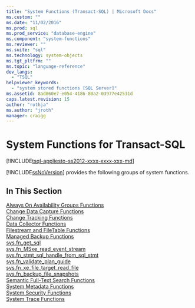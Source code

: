 ```yaml
---
title: "System Functions (Transact-SQL) | Microsoft Docs"
ms.custom: ""
ms.date: "11/02/2016"
ms.prod: sql
ms.prod_service: "database-engine"
ms.component: "system-functions"
ms.reviewer: ""
ms.suite: "sql"
ms.technology: system-objects
ms.tgt_pltfrm: ""
ms.topic: "language-reference"
dev_langs: 
  - "TSQL"
helpviewer_keywords: 
  - "system stored functions [SQL Server]"
ms.assetid: 8ad860e7-e054-4186-80a2-03977e42531d
caps.latest.revision: 15
author: "rothja"
ms.author: "jroth"
manager: craigg
---
```

# System Functions for Transact-SQL
[!INCLUDE[tsql-appliesto-ss2012-xxxx-xxxx-xxx-md](../../includes/tsql-appliesto-ss2012-xxxx-xxxx-xxx-md.md)]

  [!INCLUDE[ssNoVersion](../../includes/ssnoversion-md.md)] provides the following groups of system functions.  
  
## In This Section  
 [Always On Availability Groups Functions](../../relational-databases/system-functions/always-on-availability-groups-functions-transact-sql.md)  
 [Change Data Capture Functions](../../relational-databases/system-functions/change-data-capture-functions-transact-sql.md)  
 [Change Tracking Functions](../../relational-databases/system-functions/change-tracking-functions-transact-sql.md)  
 [Data Collector Functions](../../relational-databases/system-functions/data-collector-functions-transact-sql.md)  
 [Filestream and FileTable Functions](../../relational-databases/system-functions/filestream-and-filetable-functions-transact-sql.md)  
 [Managed Backup Functions](../../relational-databases/system-functions/managed-backup-functions-transact-sql.md)  
 [sys.fn_get_sql](../../relational-databases/system-functions/sys-fn-get-sql-transact-sql.md)  
 [sys.fn_MSxe_read_event_stream](../../relational-databases/system-functions/sys-fn-msxe-read-event-stream-transact-sql.md)  
 [sys.fn_stmt_sql_handle_from_sql_stmt](../../relational-databases/system-functions/sys-fn-stmt-sql-handle-from-sql-stmt-transact-sql.md)  
 [sys.fn_validate_plan_guide](../../relational-databases/system-functions/sys-fn-validate-plan-guide-transact-sql.md)  
 [sys.fn_xe_file_target_read_file](../../relational-databases/system-functions/sys-fn-xe-file-target-read-file-transact-sql.md)  
 [sys.fn_backup_file_snapshots](../../relational-databases/system-functions/sys-fn-db-backup-file-snapshots-transact-sql.md)  
 [Semantic Full-Text Search Functions](../../relational-databases/system-functions/full-text-search-and-semantic-search-functions-transact-sql.md)  
 [System Metadata Functions](../../relational-databases/system-functions/system-metadata-functions.md)  
 [System Security Functions](../../relational-databases/system-functions/system-security-functions.md)  
 [System Trace Functions](../../relational-databases/system-functions/system-trace-functions.md)  
  
